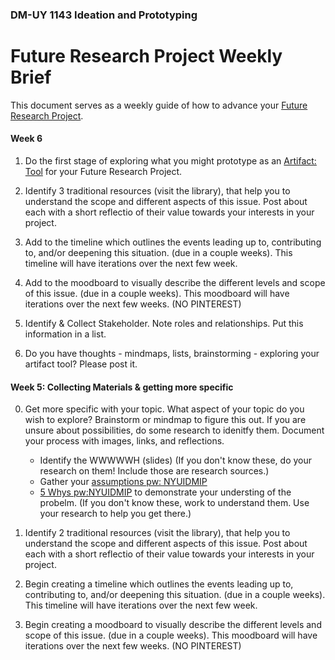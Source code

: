 ### DM-UY 1143  Ideation and Prototyping

# Future Research Project Weekly Brief

This document serves as a weekly guide of how to advance your [Future Research Project](Midterm.md).

#### Week 6

1. Do the first stage of exploring what you might prototype as an [Artifact: Tool](Artifact_Tool.md) for your Future Research Project.

2. Identify 3 traditional resources (visit the library), that help you to understand the scope and different aspects of this issue. Post about each with a short reflectio of their value towards your interests in your project. 

3. Add to the timeline which outlines the events leading up to, contributing to, and/or deepening this situation. (due in a couple weeks). This timeline will have iterations over the next few week.

4. Add to the moodboard to visually describe the different levels and scope of this issue. (due in a couple weeks). This moodboard will have iterations over the next few weeks. (NO PINTEREST)

5. Identify & Collect Stakeholder. Note roles and relationships. Put this information in a list.

6. Do you have thoughts - mindmaps, lists, brainstorming - exploring your artifact tool? Please post it.

#### Week 5: Collecting Materials & getting more specific

0. Get more specific with your topic. What aspect of your topic do you wish to explore? Brainstorm or mindmap to figure this out. If you are unsure about possibilities, do some research to idenitfy them. Document your process with images, links, and reflections.
	- Identify the WWWWWH (slides) (If you don't know these, do your research on them! Include those are research sources.)
	- Gather your [assumptions pw: NYUIDMIP](https://miro.com/app/board/uXjVLWECVQo=/?share_link_id=191395479074) 
	- [5 Whys pw:NYUIDMIP](https://miro.com/app/board/uXjVLk2bckY=/?share_link_id=177816181183)  to demonstrate your understing of the probelm. (If you don't know these, work to understand them. Use your research to help you get there.)

1. Identify 2 traditional resources (visit the library), that help you to understand the scope and different aspects of this issue. Post about each with a short reflectio of their value towards your interests in your project. 

2. Begin creating a timeline which outlines the events leading up to, contributing to, and/or deepening this situation. (due in a couple weeks). This timeline will have iterations over the next few week.

3. Begin creating a moodboard to visually describe the different levels and scope of this issue. (due in a couple weeks). This moodboard will have iterations over the next few weeks. (NO PINTEREST)

